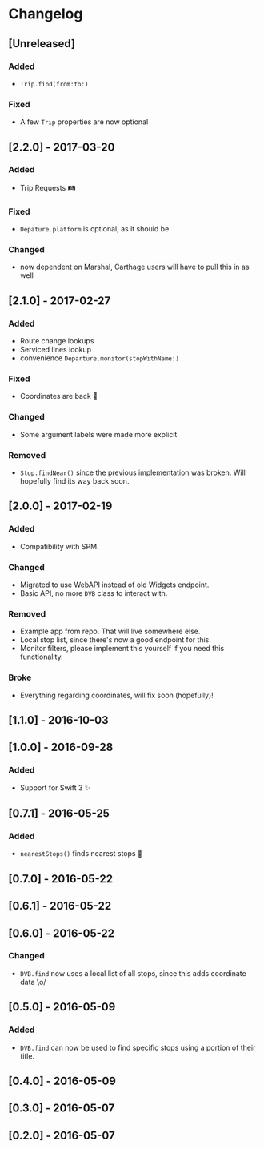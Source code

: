 # Changelog

## [Unreleased]

### Added

- `Trip.find(from:to:)`

### Fixed

- A few `Trip` properties are now optional

## [2.2.0] - 2017-03-20

### Added

- Trip Requests 🛤

### Fixed

- `Depature.platform` is optional, as it should be

### Changed

- now dependent on Marshal, Carthage users will have to pull this in as well

## [2.1.0] - 2017-02-27

### Added

- Route change lookups
- Serviced lines lookup
- convenience `Departure.monitor(stopWithName:)`

### Fixed

- Coordinates are back :clap:

### Changed

- Some argument labels were made more explicit

### Removed

- `Stop.findNear()` since the previous implementation was broken. Will hopefully find its way back soon.

## [2.0.0] - 2017-02-19

### Added

- Compatibility with SPM.

### Changed

- Migrated to use WebAPI instead of old Widgets endpoint.
- Basic API, no more `DVB` class to interact with.

### Removed

- Example app from repo. That will live somewhere else.
- Local stop list, since there's now a good endpoint for this.
- Monitor filters, please implement this yourself if you need this functionality.

### Broke

- Everything regarding coordinates, will fix soon (hopefully)!



## [1.1.0] - 2016-10-03

## [1.0.0] - 2016-09-28

### Added

- Support for Swift 3 ✨



## [0.7.1] - 2016-05-25

### Added

- `nearestStops()` finds nearest stops 🎉



## [0.7.0] - 2016-05-22

## [0.6.1] - 2016-05-22

## [0.6.0] - 2016-05-22

### Changed

- `DVB.find` now uses a local list of all stops, since this adds coordinate data \o/



## [0.5.0] - 2016-05-09

### Added

- `DVB.find` can now be used to find specific stops using a portion of their title.



## [0.4.0] - 2016-05-09

## [0.3.0] - 2016-05-07

## [0.2.0] - 2016-05-07

